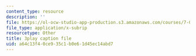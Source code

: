 ```yaml
---
content_type: resource
description: ''
file: https://ol-ocw-studio-app-production.s3.amazonaws.com/courses/7-013-introductory-biology-spring-2013/a64c13f40ce935c1b0e61d45ec14abd7_svahhl-J4AY.srt
file_type: application/x-subrip
resourcetype: Other
title: 3play caption file
uid: a64c13f4-0ce9-35c1-b0e6-1d45ec14abd7
---
```

